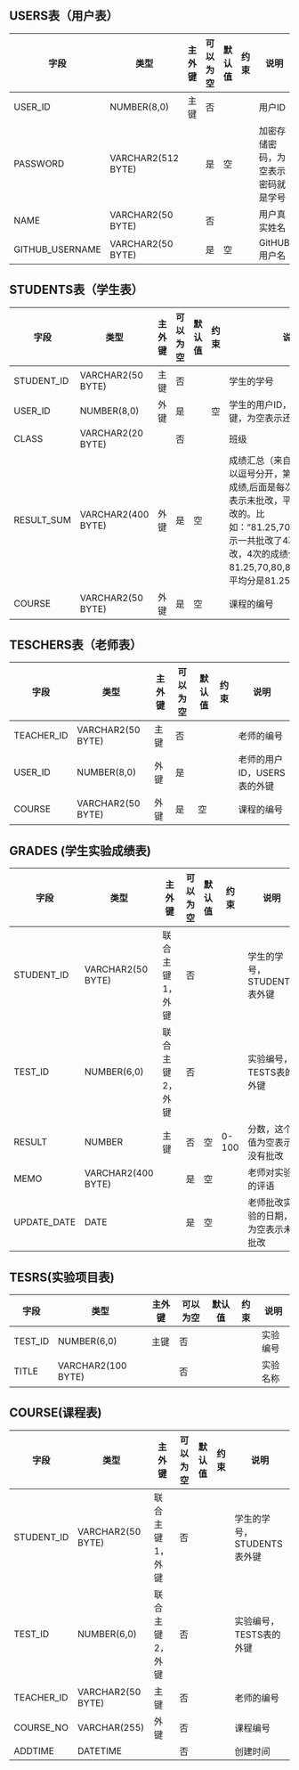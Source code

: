 ## USERS表（用户表）

| 字段            | 类型               | 主外键 | 可以为空 | 默认值 | 约束 | 说明                               |
| --------------- | ------------------ | ------ | -------- | ------ | ---- | ---------------------------------- |
| USER_ID         | NUMBER(8,0)        | 主键   | 否       |        |      | 用户ID                             |
| PASSWORD        | VARCHAR2(512 BYTE) |        | 是       | 空     |      | 加密存储密码，为空表示密码就是学号 |
| NAME            | VARCHAR2(50 BYTE)  |        | 否       |        |      | 用户真实姓名                       |
| GITHUB_USERNAME | VARCHAR2(50 BYTE)  |        | 是       | 空     |      | GitHUB用户名                       |

## STUDENTS表（学生表）

| 字段       | 类型               | 主外键 | 可以为空 | 默认值 | 约束 | 说明                                                         |
| ---------- | ------------------ | ------ | -------- | ------ | ---- | ------------------------------------------------------------ |
| STUDENT_ID | VARCHAR2(50 BYTE)  | 主键   | 否       |        |      | 学生的学号                                                   |
| USER_ID    | NUMBER(8,0)        | 外键   | 是       |        | 空   | 学生的用户ID，USERS表的外键，为空表示还没有建立用户          |
| CLASS      | VARCHAR2(20 BYTE)  |        | 否       |        |      | 班级                                                         |
| RESULT_SUM | VARCHAR2(400 BYTE) | 外键   | 是       | 空     |      | 成绩汇总（来自GRADES表），以逗号分开，第一个成绩是平均成绩,后面是每次实验的成绩，N表示未批改，平均分只计算已批改的。比如：“81.25,70,80,85,90,N”表示一共批改了4次，第5次未批改，4次的成绩分别是81.25,70,80,85,90,N，4次的平均分是81.25 |
| COURSE     | VARCHAR2(50 BYTE)  | 外键   | 是       | 空     |      | 课程的编号                                                   |



## TESCHERS表（老师表）

| 字段       | 类型              | 主外键 | 可以为空 | 默认值 | 约束 | 说明                        |
| ---------- | ----------------- | ------ | -------- | ------ | ---- | --------------------------- |
| TEACHER_ID | VARCHAR2(50 BYTE) | 主键   | 否       |        |      | 老师的编号                  |
| USER_ID    | NUMBER(8,0)       | 外键   | 是       |        |      | 老师的用户ID，USERS表的外键 |
| COURSE     | VARCHAR2(50 BYTE) | 外键   | 是       | 空     |      | 课程的编号                  |

## GRADES (学生实验成绩表)

| 字段        | 类型               | 主外键          | 可以为空 | 默认值 | 约束  | 说明                               |
| ----------- | ------------------ | --------------- | -------- | ------ | ----- | ---------------------------------- |
| STUDENT_ID  | VARCHAR2(50 BYTE)  | 联合主键1，外键 | 否       |        |       | 学生的学号，STUDENTS表外键         |
| TEST_ID     | NUMBER(6,0)        | 联合主键2，外键 | 否       |        |       | 实验编号，TESTS表的外键            |
| RESULT      | NUMBER             | 主键            | 否       | 空     | 0-100 | 分数，这个值为空表示没有批改       |
| MEMO        | VARCHAR2(400 BYTE) |                 | 是       | 空     |       | 老师对实验的评语                   |
| UPDATE_DATE | DATE               |                 | 是       | 空     |       | 老师批改实验的日期，为空表示未批改 |

## TESRS(实验项目表)

| 字段    | 类型               | 主外键 | 可以为空 | 默认值 | 约束 | 说明     |
| ------- | ------------------ | ------ | -------- | ------ | ---- | -------- |
| TEST_ID | NUMBER(6,0)        | 主键   | 否       |        |      | 实验编号 |
| TITLE   | VARCHAR2(100 BYTE) |        | 否       |        |      | 实验名称 |

## COURSE(课程表)

| 字段       | 类型              | 主外键          | 可以为空 | 默认值 | 约束 | 说明                       |
| ---------- | ----------------- | --------------- | -------- | ------ | ---- | -------------------------- |
| STUDENT_ID | VARCHAR2(50 BYTE) | 联合主键1，外键 | 否       |        |      | 学生的学号，STUDENTS表外键 |
| TEST_ID    | NUMBER(6,0)       | 联合主键2，外键 | 否       |        |      | 实验编号，TESTS表的外键    |
| TEACHER_ID | VARCHAR2(50 BYTE) | 主键            | 否       |        |      | 老师的编号                 |
| COURSE_NO  | VARCHAR(255)      | 外键            | 否       |        |      | 课程编号                   |
| ADDTIME    | DATETIME          |                 | 否       |        |      | 创建时间                   |


